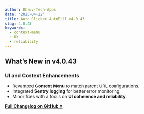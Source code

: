 ```yaml
---
author: Dhruv-Tech-Apps
date: '2025-04-22'
title: Auto Clicker AutoFill v4.0.43
slug: 4.0.43
keywords:
  - context-menu
  - UX
  - reliability
---
```


## What’s New in v4.0.43

### UI and Context Enhancements
- Revamped **Context Menu** to match parent URL configurations.
- Integrated **Sentry logging** for better error monitoring.
- Minor fixes with a focus on **UI coherence and reliability**.

**[Full Changelog on GitHub ↗](https://github.com/Dhruv-Techapps/auto-clicker-auto-fill/compare/v4.0.42.4...v4.0.43.2)**